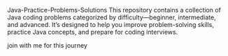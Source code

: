 Java-Practice-Problems-Solutions
This repository contains a collection of Java coding problems categorized by difficulty—beginner, intermediate, and advanced. It’s designed to help you improve problem-solving skills, practice Java concepts, and prepare for coding interviews.

join with me for this journey
